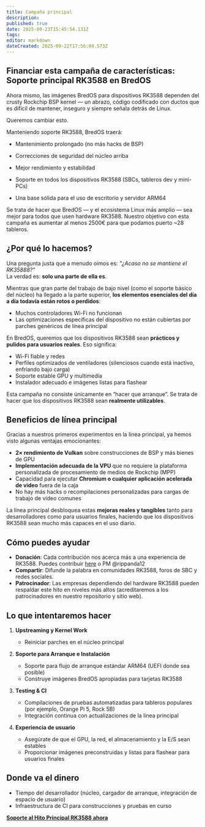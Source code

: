 ```yaml
---
title: Campaña principal
description:
published: true
date: 2025-09-23T15:45:54.131Z
tags:
editor: markdown
dateCreated: 2025-09-22T17:56:04.573Z
---
```


## Financiar esta campaña de características: Soporte principal RK3588 en BredOS

Ahora mismo, las imágenes BredOS para dispositivos RK3588 dependen del crusty Rockchip BSP kernel — un abrazo, código codificado con ductos que es difícil de mantener, inseguro y siempre señala detrás de Linux.

Queremos cambiar esto.

Manteniendo soporte RK3588, BredOS traerá:

- Mantenimiento prolongado (no más hacks de BSP)

- Correcciones de seguridad del núcleo arriba

- Mejor rendimiento y estabilidad

- Soporte en todos los dispositivos RK3588 (SBCs, tableros dev y mini-PCs)

- Una base sólida para el uso de escritorio y servidor ARM64

Se trata de hacer que BredOS — y el ecosistema Linux más amplio — sea mejor para todos que usen hardware RK3588.
Nuestro objetivo con esta campaña es aumentar al menos 2500€ para que podamos puerto ~28 tableros.

## ¿Por qué lo hacemos?

Una pregunta justa que a menudo oímos es: _"¿Acaso no se mantiene el RK35888?"_\
La verdad es: **solo una parte de ella es**.

Mientras que gran parte del trabajo de bajo nivel (como el soporte básico del núcleo) ha llegado a la parte superior, **los elementos esenciales del día a día todavía están rotos o perdidos**:

- Muchos controladores Wi-Fi no funcionan
- Las optimizaciones específicas del dispositivo no están cubiertas por parches genéricos de línea principal

En BredOS, queremos que los dispositivos RK3588 sean **prácticos y pulidos para usuarios reales**. Eso significa:

- Wi-Fi fiable y redes
- Perfiles optimizados de ventiladores (silenciosos cuando está inactivo, enfriando bajo carga)
- Soporte estable GPU y multimedia
- Instalador adecuado e imágenes listas para flashear

Esta campaña no consiste únicamente en “hacer que arranque”. Se trata de hacer que los dispositivos RK3588 sean **realmente utilizables**.

## Beneficios de línea principal

Gracias a nuestros primeros experimentos en la línea principal, ya hemos visto algunas ventajas emocionantes:

- **2× rendimiento de Vulkan** sobre construcciones de BSP y más bienes de GPU
- **Implementación adecuada de la VPU** que no requiere la plataforma personalizada de procesamiento de medios de Rockchip (MPP)
- Capacidad para ejecutar **Chromium o cualquier aplicación acelerada de video** fuera de la caja
- No hay más hacks o recompilaciones personalizadas para cargas de trabajo de vídeo comunes

La línea principal desbloquea estas **mejoras reales y tangibles** tanto para desarrolladores como para usuarios finales, haciendo que los dispositivos RK3588 sean mucho más capaces en el uso diario.

## Cómo puedes ayudar

- **Donación**: Cada contribución nos acerca más a una experiencia de RK3588. Puedes contribuir [here](https://ko-fi.com/Z8Z3I4J0P) o PM @rippanda12
- **Compartir**: Difunde la palabra en comunidades RK3588, foros de SBC y redes sociales.
- **Patrocinador**: Las empresas dependiendo del hardware RK3588 pueden respaldar este hito en niveles más altos (acreditaremos a los patrocinadores en nuestro repositorio y sitio web).

## Lo que intentaremos hacer

1. **Upstreaming y Kernel Work**
   - Reiniciar parches en el núcleo principal

2. **Soporte para Arranque e Instalación**
   - Soporte para flujo de arranque estándar ARM64 (UEFI donde sea posible)
   - Construye imágenes BredOS apropiadas para tarjetas RK3588

3. **Testing & CI**
   - Compilaciones de pruebas automatizadas para tableros populares (por ejemplo, Orange Pi 5, Rock 5B)
   - Integración continua con actualizaciones de la línea principal

4. **Experiencia de usuario**
   - Asegúrate de que el GPU, la red, el almacenamiento y la E/S sean estables
   - Proporcionar imágenes preconstruidas y listas para flashear para usuarios finales

## Donde va el dinero

- Tiempo del desarrollador (núcleo, cargador de arranque, integración de espacio de usuario)
- Infraestructura de CI para construcciones y pruebas en curso

**[Soporte al Hito Principal RK3588 ahora](https://ko-fi.com/Z8Z3I4J0P)**
